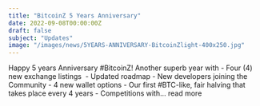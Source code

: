 ```yaml
---
title: "BitcoinZ 5 Years Anniversary"
date: 2022-09-08T00:00:00Z
draft: false
subject: "Updates"
image: "/images/news/5YEARS-ANNIVERSARY-BitcoinZlight-400x250.jpg"
---
```


Happy 5 years Anniversary #BitcoinZ! Another superb year with - Four (4) new exchange listings  - Updated roadmap - New developers joining the Community - 4 new wallet options - Our first #BTC-like, fair halving that takes place every 4 years - Competitions with...
read more
